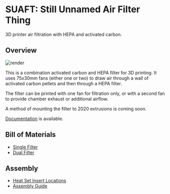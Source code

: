 # SUAFT: Still Unnamed Air Filter Thing

3D printer air filtration with HEPA and activated carbon.

## Overview

![render](https://jon-harper.github.io/air_filter/assets/img/gallery/render.png)

This is a combination activated carbon and HEPA filter for 3D printing. It uses 75x30mm fans (either one or two) to draw air through a wall of activated carbon pellets and then through a HEPA filter.

The filter can be printed with one fan for filtration only, or with a second fan to provide chamber exhaust or additional airflow.

A method of mounting the filter to 2020 extrusions is coming soon.

[Documentation](https://jon-harper.github.io/air_filter/) is available.

## Bill of Materials
* [Single Filter](https://jon-harper.github.io/air_filter/single/)
* [Dual Filter](https://jon-harper.github.io/air_filter/dual/)

## Assembly
* [Heat Set Insert Locations](https://jon-harper.github.io/air_filter/inserts/)
* [Assembly Guide](https://jon-harper.github.io/air_filter/assembly/)
